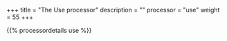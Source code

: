 +++
title = "The Use processor"
description = ""
processor = "use"
weight = 55
+++

{{% processordetails use %}}